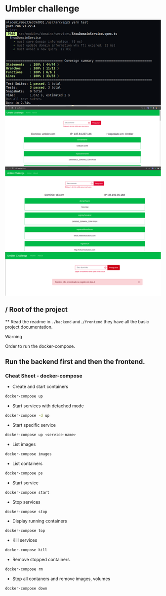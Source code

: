 # Umbler challenge 
![100% Coverage - TDD](business_rules.png)
![umbler.com](umbler.com.png)
![umbler.com.br](tdi.com.png)
![umbler.erro](umbler.erro.png)

## / Root of the project

** Read the readme in `./backend` and`./frontend` they have all the basic project documentation.

> [!WARNING]
> Order to run the docker-compose.
## Run the backend first and then the frontend.

### Cheat Sheet - docker-compose

- Create and start containers
```bash
docker-compose up
```

- Start services with detached mode
```bash
docker-compose -d up
```

- Start specific service
```bash
docker-compose up <service-name>
```

- List images
```bash
docker-compose images
```

- List containers
```bash
docker-compose ps
```

- Start service
```bash
docker-compose start
```

- Stop services
```bash
docker-compose stop
```

- Display running containers
```bash
docker-compose top
```

- Kill services
```bash
docker-compose kill
```

- Remove stopped containers
```bash
docker-compose rm
```

- Stop all contaners and remove images, volumes
```bash
docker-compose down
```
